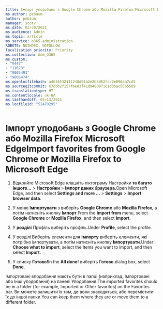 ```yaml
---
title: Імпорт уподобань з Google Chrome або Mozilla Firefox Microsoft Edge
ms.author: pebaum
author: pebaum
manager: scotv
ms.date: 03/30/2021
ms.audience: Admin
ms.topic: article
ms.service: o365-administration
ROBOTS: NOINDEX, NOFOLLOW
localization_priority: Priority
ms.collection: Adm_O365
ms.custom:
- "9447"
- "11023"
- "9005491"
- "9006474"
ms.openlocfilehash: a4636532111248d91a2e2b3d52fcc2e896aa7cd5
ms.sourcegitcommit: 67dbb2f157f6e83f41d9480071c1d35ac5565509
ms.translationtype: HT
ms.contentlocale: uk-UA
ms.lasthandoff: 05/13/2021
ms.locfileid: "52470295"
---
```

# <a name="import-favorites-from-google-chrome-or-mozilla-firefox-to-microsoft-edge"></a><span data-ttu-id="7c65e-102">Імпорт уподобань з Google Chrome або Mozilla Firefox Microsoft Edge</span><span class="sxs-lookup"><span data-stu-id="7c65e-102">Import favorites from Google Chrome or Mozilla Firefox to Microsoft Edge</span></span>

1. <span data-ttu-id="7c65e-103">Відкрийте Microsoft Edge клацніть піктограму Настройки **та багато іншого...**  >  **Настройки**  >  **Імпорт даних браузера.**</span><span class="sxs-lookup"><span data-stu-id="7c65e-103">Open Microsoft Edge, and then select **Settings and more ...** > **Settings** > **Import browser data**.</span></span>

1. <span data-ttu-id="7c65e-104">У меню **Імпортувати** з виберіть **Google Chrome** або **Mozilla Firefox**, а потім натисніть кнопку **Імпорт**.</span><span class="sxs-lookup"><span data-stu-id="7c65e-104">From the **Import from** menu, select **Google Chrome** or **Mozilla Firefox**, and then select **Import**.</span></span>

1. <span data-ttu-id="7c65e-105">У **розділі** Профіль виберіть профіль.</span><span class="sxs-lookup"><span data-stu-id="7c65e-105">Under **Profile**, select the profile.</span></span>

1. <span data-ttu-id="7c65e-106">У розділі Виберіть елементи для **імпорту** виберіть елементи, які потрібно імпортувати, а потім натисніть кнопку **Імпортувати**.</span><span class="sxs-lookup"><span data-stu-id="7c65e-106">Under **Choose what to import**, select the items you want to import, and then select **Import**.</span></span>

1. <span data-ttu-id="7c65e-107">У списку **Готово!**</span><span class="sxs-lookup"><span data-stu-id="7c65e-107">In the **All done!**</span></span> <span data-ttu-id="7c65e-108">виберіть **Готово**.</span><span class="sxs-lookup"><span data-stu-id="7c65e-108">dialog box, select **Done**.</span></span>

<span data-ttu-id="7c65e-109">Імпортовані вподобання мають бути в папці (наприклад, Імпортовані або Інші уподобання) на панелі Уподобання.</span><span class="sxs-lookup"><span data-stu-id="7c65e-109">The imported favorites should be in a folder (for example, Imported or Other favorites) on the Favorites bar.</span></span> <span data-ttu-id="7c65e-110">Ви можете залишити їх там, де вони знаходяться, або перемістити їх до іншої папки.</span><span class="sxs-lookup"><span data-stu-id="7c65e-110">You can keep them where they are or move them to a different folder.</span></span>
